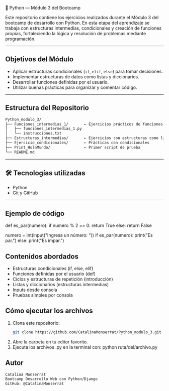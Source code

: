 🐍 Python — Módulo 3 del Bootcamp

Este repositorio contiene los ejercicios realizados durante el Módulo 3 del bootcamp de desarrollo con Python. En esta etapa del aprendizaje se trabaja con estructuras intermedias, condicionales y creación de funciones propias, fortaleciendo la lógica y resolución de problemas mediante programación.

---

## Objetivos del Módulo
- Aplicar estructuras condicionales (`if`, `elif`, `else`) para tomar decisiones.
- Implementar estructuras de datos como listas y diccionarios.
- Desarrollar funciones definidas por el usuario.
- Utilizar buenas prácticas para organizar y comentar código.

---

## Estructura del Repositorio

```bash
Python_modulo_3/
├── Funciones_intermedias_1/       ← Ejercicios prácticos de funciones
│   ├── funciones_intermedias_1.py
│   └── instrucciones.txt
├── Estructuras_intermedias/       ← Ejercicios con estructuras como listas y diccionarios
├── Ejercicio_condicionales/       ← Prácticas con condicionales
├── Print_HolaMundo/               ← Primer script de prueba
└── README.md
```

---

## 🛠 Tecnologías utilizadas
- Python
- Git y GitHub

---

## Ejemplo de código

def es_par(numero):
    if numero % 2 == 0:
        return True
    else:
        return False

numero = int(input("Ingresa un número: "))
if es_par(numero):
    print("Es par.")
else:
    print("Es impar.")

## Contenidos abordados
- Estructuras condicionales (if, else, elif)
- Funciones definidas por el usuario (def)
- Ciclos y estructuras de repetición (introducción)
- Listas y diccionarios (estructuras intermedias)
- Inputs desde consola
- Pruebas simples por consola


## Cómo ejecutar los archivos
1. Clona este repositorio:
   ```bash
   git clone https://github.com/CatalinaMonserrat/Python_modulo_3.git
2. Abre la carpeta en tu editor favorito.
3. Ejecuta los archivos .py en la terminal con: python ruta/del/archivo.py

## Autor
```bash
Catalina Monserrat
Bootcamp Desarrollo Web con Python/Django
GitHub: @CatalinaMonserrat
```

